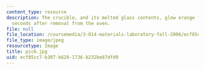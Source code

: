 ```yaml
---
content_type: resource
description: The crucible, and its melted glass contents, glow orange for several
  seconds after removal from the oven.
file: null
file_location: /coursemedia/3-014-materials-laboratory-fall-2006/ecf85cc7b307b6201736b232be87dfd9_pic6.jpg
file_type: image/jpeg
resourcetype: Image
title: pic6.jpg
uid: ecf85cc7-b307-b620-1736-b232be87dfd9
---
```

